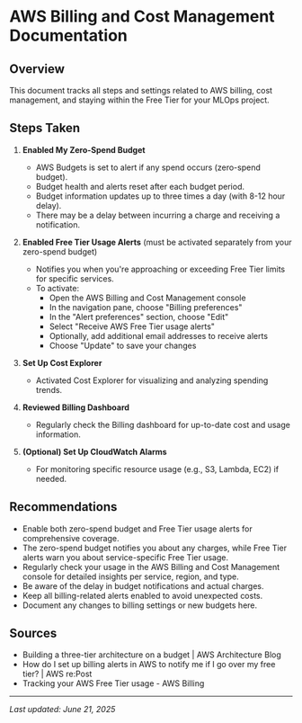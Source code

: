 # AWS Billing and Cost Management Documentation

## Overview
This document tracks all steps and settings related to AWS billing, cost management, and staying within the Free Tier for your MLOps project.

## Steps Taken

1. **Enabled My Zero-Spend Budget**
   - AWS Budgets is set to alert if any spend occurs (zero-spend budget).
   - Budget health and alerts reset after each budget period.
   - Budget information updates up to three times a day (with 8-12 hour delay).
   - There may be a delay between incurring a charge and receiving a notification.

2. **Enabled Free Tier Usage Alerts** (must be activated separately from your zero-spend budget)
   - Notifies you when you're approaching or exceeding Free Tier limits for specific services.
   - To activate: 
     - Open the AWS Billing and Cost Management console
     - In the navigation pane, choose "Billing preferences"
     - In the "Alert preferences" section, choose "Edit"
     - Select "Receive AWS Free Tier usage alerts"
     - Optionally, add additional email addresses to receive alerts
     - Choose "Update" to save your changes

3. **Set Up Cost Explorer**
   - Activated Cost Explorer for visualizing and analyzing spending trends.

4. **Reviewed Billing Dashboard**
   - Regularly check the Billing dashboard for up-to-date cost and usage information.

5. **(Optional) Set Up CloudWatch Alarms**
   - For monitoring specific resource usage (e.g., S3, Lambda, EC2) if needed.

## Recommendations
- Enable both zero-spend budget and Free Tier usage alerts for comprehensive coverage.
- The zero-spend budget notifies you about any charges, while Free Tier alerts warn you about service-specific Free Tier usage.
- Regularly check your usage in the AWS Billing and Cost Management console for detailed insights per service, region, and type.
- Be aware of the delay in budget notifications and actual charges.
- Keep all billing-related alerts enabled to avoid unexpected costs.
- Document any changes to billing settings or new budgets here.

## Sources
- Building a three-tier architecture on a budget | AWS Architecture Blog
- How do I set up billing alerts in AWS to notify me if I go over my free tier? | AWS re:Post
- Tracking your AWS Free Tier usage - AWS Billing

---

_Last updated: June 21, 2025_

